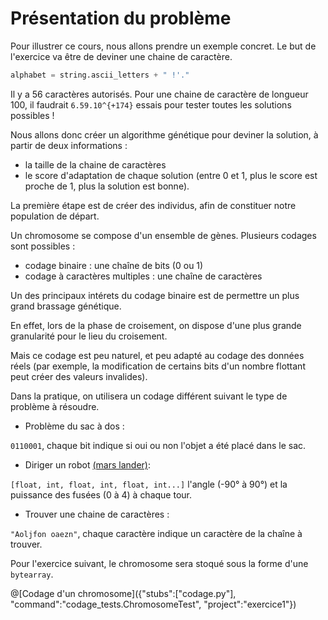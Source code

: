 # Présentation du problème
Pour illustrer ce cours, nous allons prendre un exemple concret.
Le but de l'exercice va être de deviner une chaine de caractère.

```python
alphabet = string.ascii_letters + " !'."
```
Il y a 56 caractères autorisés. Pour une chaine de caractère de longueur 100, il faudrait `6.59.10^{+174}` essais pour tester toutes les solutions possibles !

Nous allons donc créer un algorithme génétique pour deviner la solution, à partir de deux informations :
 * la taille de la chaine de caractères
 * le score d'adaptation de chaque solution (entre 0 et 1, plus le score est proche de 1, plus la solution est bonne).

La première étape est de créer des individus, afin de constituer notre population de départ.

Un chromosome se compose d'un ensemble de gènes. Plusieurs codages sont possibles :
 * codage binaire : une chaîne de bits (0 ou 1)
 * codage à caractères multiples : une chaîne de caractères
 
Un des principaux intérets du codage binaire est de permettre un plus grand brassage génétique.

En effet, lors de la phase de croisement, on dispose d'une plus grande granularité pour le lieu du croisement.

Mais ce codage est peu naturel, et peu adapté au codage des données réels (par exemple, la modification de certains bits d'un nombre flottant peut créer des valeurs invalides).

Dans la pratique, on utilisera un codage différent suivant le type de problème à résoudre.

 * Problème du sac à dos :
 
`0110001`, chaque bit indique si oui ou non l'objet a été placé dans le sac.

 * Diriger un robot [(mars lander)](https://www.codingame.com/training/easy/mars-lander-episode-1):
 
`[float, int, float, int, float, int...]` l'angle (-90° à 90°) et la puissance des fusées (0 à 4) à chaque tour.

 * Trouver une chaine de caractères :

`"Aoljfon oaezn"`, chaque caractère indique un caractère de la chaîne à trouver.

Pour l'exercice suivant, le chromosome sera stoqué sous la forme d'une `bytearray`.

@[Codage d'un chromosome]({"stubs":["codage.py"], "command":"codage_tests.ChromosomeTest", "project":"exercice1"})